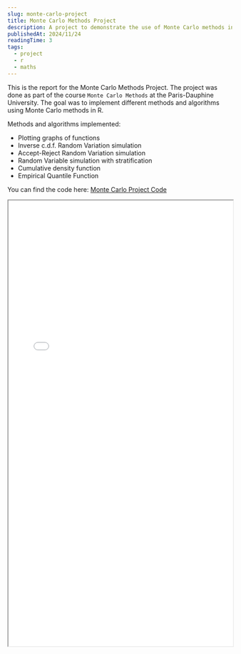 ```yaml
---
slug: monte-carlo-project
title: Monte Carlo Methods Project
description: A project to demonstrate the use of Monte Carlo methods in R.
publishedAt: 2024/11/24
readingTime: 3
tags:
  - project
  - r
  - maths
---
```


This is the report for the Monte Carlo Methods Project. The project was done as part of the course `Monte Carlo Methods` at the Paris-Dauphine University. The goal was to implement different methods and algorithms using Monte Carlo methods in R.

Methods and algorithms implemented:
- Plotting graphs of functions
- Inverse c.d.f. Random Variation simulation
- Accept-Reject Random Variation simulation
- Random Variable simulation with stratification
- Cumulative density function
- Empirical Quantile Function

You can find the code here: [Monte Carlo Project Code](https://github.com/ArthurDanjou/Studies/blob/0c83e7e381344675e113c43b6f8d32e88a5c00a7/M1/Monte%20Carlo%20Methods/Project%201/003_rapport_DANJOU_DUROUSSEAU.rmd)

<iframe src="/portfolio/monte-carlo-project/Report.pdf" width="100%" height="1000px">
</iframe>
